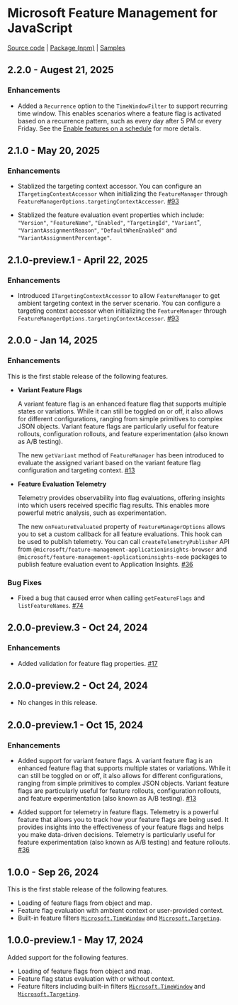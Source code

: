 # Microsoft Feature Management for JavaScript

[Source code][source_code] | [Package (npm)][package] | [Samples][samples]

## 2.2.0 - Augest 21, 2025

### Enhancements

* Added a `Recurrence` option to the `TimeWindowFilter` to support recurring time window. This enables scenarios where a feature flag is activated based on a recurrence pattern, such as every day after 5 PM or every Friday. See the [Enable features on a schedule](https://learn.microsoft.com/azure/azure-app-configuration/howto-timewindow-filter) for more details.

## 2.1.0 - May 20, 2025

### Enhancements

* Stablized the targeting context accessor. You can configure an `ITargetingContextAccessor` when initializing the `FeatureManager` through `FeatureManagerOptions.targetingContextAccessor`. [#93](https://github.com/microsoft/FeatureManagement-JavaScript/pull/93)

* Stablized the feature evaluation event properties which include:  `"Version"`, `"FeatureName"`, `"Enabled"`, `"TargetingId"`,  `"Variant`", `"VariantAssignmentReason"`, `"DefaultWhenEnabled"` and `"VariantAssignmentPercentage"`.

## 2.1.0-preview.1 - April 22, 2025

### Enhancements

* Introduced `ITargetingContextAccessor` to allow `FeatureManager` to get ambient targeting context in the server scenario. You can configure a targeting context accessor when initializing the `FeatureManager` through `FeatureManagerOptions.targetingContextAccessor`. [#93](https://github.com/microsoft/FeatureManagement-JavaScript/pull/93) 

## 2.0.0 - Jan 14, 2025

### Enhancements

This is the first stable release of the following features.

* __Variant Feature Flags__

  A variant feature flag is an enhanced feature flag that supports multiple states or variations. While it can still be toggled on or off, it also allows for different configurations, ranging from simple primitives to complex JSON objects. Variant feature flags are particularly useful for feature rollouts, configuration rollouts, and feature experimentation (also known as A/B testing).

  The new `getVariant` method of `FeatureManager` has been introduced to evaluate the assigned variant based on the variant feature flag configuration and targeting context. [#13](https://github.com/microsoft/FeatureManagement-JavaScript/pull/13)

* __Feature Evaluation Telemetry__

  Telemetry provides observability into flag evaluations, offering insights into which users received specific flag results. This enables more powerful metric analysis, such as experimentation.
  
  The new `onFeatureEvaluated` property of `FeatureManagerOptions` allows you to set a custom callback for all feature evaluations. This hook can be used to publish telemetry. You can call `createTelemetryPublisher` API from `@microsoft/feature-management-applicationinsights-browser` and `@microsoft/feature-management-applicationinsights-node` packages to publish feature evaluation event to Application Insights. [#36](https://github.com/microsoft/FeatureManagement-JavaScript/pull/36)

### Bug Fixes

* Fixed a bug that caused error when calling `getFeatureFlags` and `listFeatureNames`. [#74](https://github.com/microsoft/FeatureManagement-JavaScript/issues/74)

## 2.0.0-preview.3 - Oct 24, 2024

### Enhancements

* Added validation for feature flag properties. [#17](https://github.com/microsoft/FeatureManagement-JavaScript/pull/17)

## 2.0.0-preview.2 - Oct 24, 2024

* No changes in this release.

## 2.0.0-preview.1 - Oct 15, 2024

### Enhancements

* Added support for variant feature flags. A variant feature flag is an enhanced feature flag that supports multiple states or variations. While it can still be toggled on or off, it also allows for different configurations, ranging from simple primitives to complex JSON objects. Variant feature flags are particularly useful for feature rollouts, configuration rollouts, and feature experimentation (also known as A/B testing). [#13](https://github.com/microsoft/FeatureManagement-JavaScript/pull/13)

* Added support for telemetry in feature flags. Telemetry is a powerful feature that allows you to track how your feature flags are being used. It provides insights into the effectiveness of your feature flags and helps you make data-driven decisions. Telemetry is particularly useful for feature experimentation (also known as A/B testing) and feature rollouts. [#36](https://github.com/microsoft/FeatureManagement-JavaScript/pull/36)

## 1.0.0 - Sep 26, 2024

This is the first stable release of the following features.
- Loading of feature flags from object and map.
- Feature flag evaluation with ambient context or user-provided context.
- Built-in feature filters [`Microsoft.TimeWindow`](https://github.com/microsoft/FeatureManagement/blob/main/Schema/FeatureFilters/Microsoft.TimeWindow.v1.0.0.schema.json) and [`Microsoft.Targeting`](https://github.com/microsoft/FeatureManagement/blob/main/Schema/FeatureFilters/Microsoft.Targeting.v1.0.0.schema.json).

## 1.0.0-preview.1 - May 17, 2024

Added support for the following features.
- Loading of feature flags from object and map.
- Feature flag status evaluation with or without context.
- Feature filters including built-in filters [`Microsoft.TimeWindow`](https://github.com/microsoft/FeatureManagement/blob/main/Schema/FeatureFilters/Microsoft.TimeWindow.v1.0.0.schema.json) and [`Microsoft.Targeting`](https://github.com/microsoft/FeatureManagement/blob/main/Schema/FeatureFilters/Microsoft.Targeting.v1.0.0.schema.json).

[package]: https://www.npmjs.com/package/@microsoft/feature-management
[samples]: https://github.com/microsoft/FeatureManagement-JavaScript/tree/main/examples
[source_code]: https://github.com/microsoft/FeatureManagement-JavaScript

